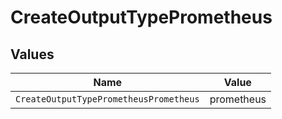 # CreateOutputTypePrometheus


## Values

| Name                                   | Value                                  |
| -------------------------------------- | -------------------------------------- |
| `CreateOutputTypePrometheusPrometheus` | prometheus                             |